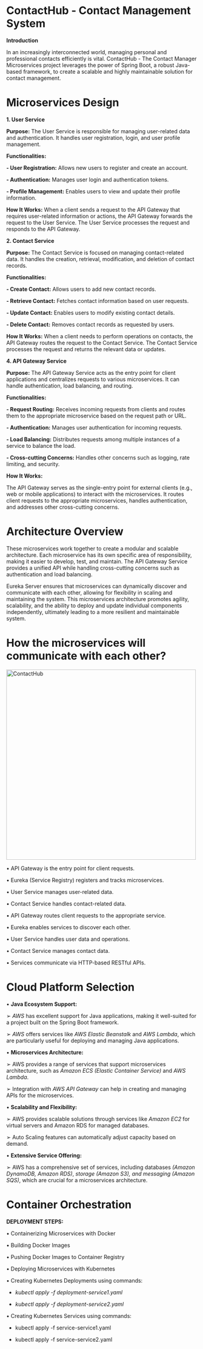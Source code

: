# ContactHub - Contact Management System

**Introduction**

In an increasingly interconnected world, managing personal and professional contacts efficiently is vital. ContactHub - The Contact Manager Microservices project leverages the power of Spring Boot, a robust Java-based framework, to create a scalable and highly maintainable solution for contact management.

# Microservices Design 

**1. User Service**

**Purpose:** The User Service is responsible for managing user-related data and authentication. It handles user registration, login, and user profile management.

**Functionalities:**

**- User Registration:** Allows new users to register and create an account.

**- Authentication:** Manages user login and authentication tokens.

**- Profile Management:** Enables users to view and update their profile information.

**How It Works:** When a client sends a request to the API Gateway that requires user-related information or actions, the API Gateway forwards the request to the User Service. The User Service processes the request and responds to the API Gateway.

**2. Contact Service**

**Purpose:** The Contact Service is focused on managing contact-related data. It handles the creation, retrieval, modification, and deletion of contact records.

**Functionalities:**

**- Create Contact:** Allows users to add new contact records.

**- Retrieve Contact:** Fetches contact information based on user requests.

**- Update Contact:** Enables users to modify existing contact details.

**- Delete Contact:** Removes contact records as requested by users.

**How It Works:** When a client needs to perform operations on contacts, the API Gateway routes the request to the Contact Service. The Contact Service processes the request and returns the relevant data or updates.

**4. API Gateway Service**

**Purpose:** The API Gateway Service acts as the entry point for client applications and centralizes requests to various microservices. It can handle authentication, load balancing, and routing.

**Functionalities:**

**- Request Routing:** Receives incoming requests from clients and routes them to the appropriate microservice based on the request path or URL.

**- Authentication:** Manages user authentication for incoming requests.

**- Load Balancing:** Distributes requests among multiple instances of a service to balance the load.

**- Cross-cutting Concerns:** Handles other concerns such as logging, rate limiting, and security.

**How It Works:**

The API Gateway serves as the single-entry point for external clients (e.g., web or mobile applications) to interact with the microservices. It routes client requests to the appropriate microservices, handles authentication, and addresses other cross-cutting concerns.

# Architecture Overview

These microservices work together to create a modular and scalable architecture. Each microservice has its own specific area of responsibility, making it easier to develop, test, and maintain. The API Gateway Service provides a unified API while handling cross-cutting concerns such as authentication and load balancing.

Eureka Server ensures that microservices can dynamically discover and communicate with each other, allowing for flexibility in scaling and maintaining the system. This microservices architecture promotes agility, scalability, and the ability to deploy and update individual components independently, ultimately leading to a more resilient and maintainable system.

# How the microservices will communicate with each other?

<img width="500" alt="ContactHub " src="https://github.com/sanaya-bhardwaj/ContactHub-Contact_management_system/assets/135012941/2a171101-ee0c-466e-8546-6ed039177781">

• API Gateway is the entry point for client requests.

• Eureka (Service Registry) registers and tracks microservices.

• User Service manages user-related data.

• Contact Service handles contact-related data.

• API Gateway routes client requests to the appropriate service.

• Eureka enables services to discover each other.

• User Service handles user data and operations.

• Contact Service manages contact data.

• Services communicate via HTTP-based RESTful APIs.

# Cloud Platform Selection 

• **Java Ecosystem Support:**

➢ *AWS* has excellent support for Java applications, making it well-suited for a project built on the Spring Boot framework.

➢ *AWS* offers services like *AWS Elastic Beanstalk* and *AWS Lambda*, which are particularly useful for deploying and managing Java applications.

• **Microservices Architecture:**

➢ AWS provides a range of services that support microservices architecture, such as *Amazon ECS (Elastic Container Service)* and *AWS Lambda*.

➢ Integration with *AWS API Gateway* can help in creating and managing APIs for the microservices.

• **Scalability and Flexibility:**

➢ AWS provides scalable solutions through services like *Amazon EC2* for virtual servers and Amazon RDS for managed databases.

➢ Auto Scaling features can automatically adjust capacity based on demand.

• **Extensive Service Offering:**

➢ AWS has a comprehensive set of services, including databases *(Amazon DynamoDB, Amazon RDS)*, *storage (Amazon S3), and messaging (Amazon SQS)*, which are crucial for a microservices architecture.

# Container Orchestration

**DEPLOYMENT STEPS:**

• Containerizing Microservices with Docker

• Building Docker Images

• Pushing Docker Images to Container Registry

• Deploying Microservices with Kubernetes

• Creating Kubernetes Deployments using commands:

- *kubectl apply -f deployment-service1.yaml*
  
- *kubectl apply -f deployment-service2.yaml*
  
• Creating Kubernetes Services using commands:

- kubectl apply -f service-service1.yaml

- kubectl apply -f service-service2.yaml

